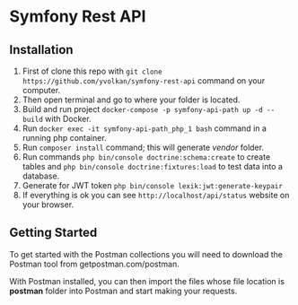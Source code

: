 # Symfony Rest API

## Installation

1. First of clone this repo with `git clone https://github.com/yvolkan/symfony-rest-api` command on your computer.
2. Then open terminal and go to where your folder is located.
3. Build and run project `docker-compose -p symfony-api-path up -d --build` with Docker.
4. Run `docker exec -it symfony-api-path_php_1 bash` command in a running php container.
5. Run `composer install` command; this will generate _vendor_ folder.
6. Run commands `php bin/console doctrine:schema:create` to create tables and `php bin/console doctrine:fixtures:load` to test data into a database.
7. Generate for JWT token `php bin/console lexik:jwt:generate-keypair`
8. If everything is ok you can see `http://localhost/api/status` website on your browser.

## Getting Started

To get started with the Postman collections you will need to download the Postman tool from getpostman.com/postman.

With Postman installed, you can then import the files whose file location is **postman** folder into Postman and start making your requests.

